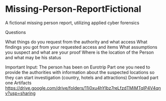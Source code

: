 # Missing-Person-ReportFictional
A fictional missing person report, utilizing applied cyber forensics

Questions

What things do you request from the authority and what access
What findings you got from your requested access and items
What assumptions you suspect and what are your proof
Where is the location of the Person and what may be his status

Important Input:
The person has been on Eurotrip
Part one you need to provide the authorities with information about the suspected locations so they can start investigation (country, hotels and attractions)
Download part one Artifacts https://drive.google.com/drive/folders/11i0xu4hYlbz7reLfzdTMiMTqIP4V4qnv?usp=sharing
